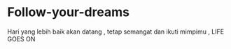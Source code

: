 # Follow-your-dreams
Hari yang lebih baik akan datang , tetap semangat dan ikuti mimpimu , LIFE GOES ON
